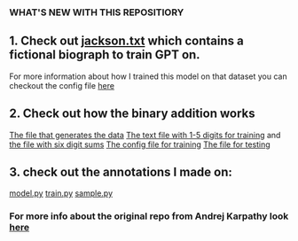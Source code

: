 ### WHAT'S NEW WITH THIS REPOSITIORY

## 1. Check out [jackson.txt](/jackson.txt) which contains a fictional biograph to train GPT on.


For more information about how I trained this model on that dataset you can checkout the config file [here](/config/train_jackson_char)

## 2. Check out how the binary addition works


[The file that generates the data](gen_binary_add.py)
[The text file with 1-5 digits for training](binary_sums.txt) and [the file with six digit sums](binary_sums_6.txt)
[The config file for training](train_binary_add.py)
[The file for testing](test_binary_add.py)

## 3. check out the annotations I made on:
[model.py](model.py)
[train.py](train.py)
[sample.py](sample.py)


### For more info about the original repo from Andrej Karpathy look [here](https://github.com/karpathy/nanoGPT)
